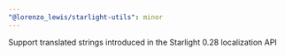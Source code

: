 ```yaml
---
"@lorenzo_lewis/starlight-utils": minor
---
```


Support translated strings introduced in the Starlight 0.28 localization API
